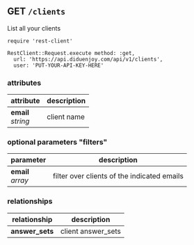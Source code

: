## GET `/clients`

List all your clients

```ruby--Rails
require 'rest-client'

RestClient::Request.execute method: :get,
  url: 'https://api.diduenjoy.com/api/v1/clients',
  user: 'PUT-YOUR-API-KEY-HERE'
```

### attributes

attribute          | description
------------- | -------------
__email__<br>_string_ | client name

### optional parameters "filters"

parameter          | description
------------- |-------------
__email__<br>_array_  | filter over clients of the indicated emails

### relationships

relationship          | description
------------------------------ | -------------
__answer_sets__ | client answer_sets
